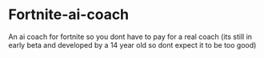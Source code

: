 # Fortnite-ai-coach
An ai coach for fortnite so you dont have to pay for a real coach (its still in early beta and developed by a 14 year old so dont expect it to be too good)
